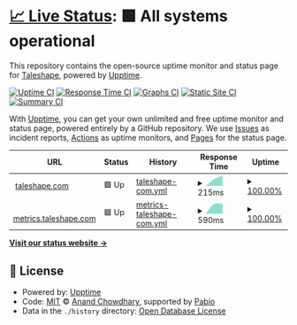 # [📈 Live Status](https://taleshape-com.github.io/uptime): <!--live status--> **🟩 All systems operational**

This repository contains the open-source uptime monitor and status page for [Taleshape](https://taleshape.com/), powered by [Upptime](https://github.com/upptime/upptime).

[![Uptime CI](https://github.com/taleshape-com/uptime/workflows/Uptime%20CI/badge.svg)](https://github.com/taleshape-com/uptime/actions?query=workflow%3A%22Uptime+CI%22)
[![Response Time CI](https://github.com/taleshape-com/uptime/workflows/Response%20Time%20CI/badge.svg)](https://github.com/taleshape-com/uptime/actions?query=workflow%3A%22Response+Time+CI%22)
[![Graphs CI](https://github.com/taleshape-com/uptime/workflows/Graphs%20CI/badge.svg)](https://github.com/taleshape-com/uptime/actions?query=workflow%3A%22Graphs+CI%22)
[![Static Site CI](https://github.com/taleshape-com/uptime/workflows/Static%20Site%20CI/badge.svg)](https://github.com/taleshape-com/uptime/actions?query=workflow%3A%22Static+Site+CI%22)
[![Summary CI](https://github.com/taleshape-com/uptime/workflows/Summary%20CI/badge.svg)](https://github.com/taleshape-com/uptime/actions?query=workflow%3A%22Summary+CI%22)

With [Upptime](https://upptime.js.org), you can get your own unlimited and free uptime monitor and status page, powered entirely by a GitHub repository. We use [Issues](https://github.com/taleshape-com/uptime/issues) as incident reports, [Actions](https://github.com/taleshape-com/uptime/actions) as uptime monitors, and [Pages](https://taleshape-com.github.io/uptime) for the status page.

<!--start: status pages-->
<!-- This summary is generated by Upptime (https://github.com/upptime/upptime) -->
<!-- Do not edit this manually, your changes will be overwritten -->
<!-- prettier-ignore -->
| URL | Status | History | Response Time | Uptime |
| --- | ------ | ------- | ------------- | ------ |
| <img alt="" src="https://icons.duckduckgo.com/ip3/taleshape.com.ico" height="13"> [taleshape.com](https://taleshape.com) | 🟩 Up | [taleshape-com.yml](https://github.com/taleshape-com/uptime/commits/HEAD/history/taleshape-com.yml) | <details><summary><img alt="Response time graph" src="./graphs/taleshape-com/response-time-week.png" height="20"> 215ms</summary><br><a href="https://taleshape-com.github.io/uptime/history/taleshape-com"><img alt="Response time 215" src="https://img.shields.io/endpoint?url=https%3A%2F%2Fraw.githubusercontent.com%2Ftaleshape-com%2Fuptime%2FHEAD%2Fapi%2Ftaleshape-com%2Fresponse-time.json"></a><br><a href="https://taleshape-com.github.io/uptime/history/taleshape-com"><img alt="24-hour response time 215" src="https://img.shields.io/endpoint?url=https%3A%2F%2Fraw.githubusercontent.com%2Ftaleshape-com%2Fuptime%2FHEAD%2Fapi%2Ftaleshape-com%2Fresponse-time-day.json"></a><br><a href="https://taleshape-com.github.io/uptime/history/taleshape-com"><img alt="7-day response time 215" src="https://img.shields.io/endpoint?url=https%3A%2F%2Fraw.githubusercontent.com%2Ftaleshape-com%2Fuptime%2FHEAD%2Fapi%2Ftaleshape-com%2Fresponse-time-week.json"></a><br><a href="https://taleshape-com.github.io/uptime/history/taleshape-com"><img alt="30-day response time 215" src="https://img.shields.io/endpoint?url=https%3A%2F%2Fraw.githubusercontent.com%2Ftaleshape-com%2Fuptime%2FHEAD%2Fapi%2Ftaleshape-com%2Fresponse-time-month.json"></a><br><a href="https://taleshape-com.github.io/uptime/history/taleshape-com"><img alt="1-year response time 215" src="https://img.shields.io/endpoint?url=https%3A%2F%2Fraw.githubusercontent.com%2Ftaleshape-com%2Fuptime%2FHEAD%2Fapi%2Ftaleshape-com%2Fresponse-time-year.json"></a></details> | <details><summary><a href="https://taleshape-com.github.io/uptime/history/taleshape-com">100.00%</a></summary><a href="https://taleshape-com.github.io/uptime/history/taleshape-com"><img alt="All-time uptime 100.00%" src="https://img.shields.io/endpoint?url=https%3A%2F%2Fraw.githubusercontent.com%2Ftaleshape-com%2Fuptime%2FHEAD%2Fapi%2Ftaleshape-com%2Fuptime.json"></a><br><a href="https://taleshape-com.github.io/uptime/history/taleshape-com"><img alt="24-hour uptime 100.00%" src="https://img.shields.io/endpoint?url=https%3A%2F%2Fraw.githubusercontent.com%2Ftaleshape-com%2Fuptime%2FHEAD%2Fapi%2Ftaleshape-com%2Fuptime-day.json"></a><br><a href="https://taleshape-com.github.io/uptime/history/taleshape-com"><img alt="7-day uptime 100.00%" src="https://img.shields.io/endpoint?url=https%3A%2F%2Fraw.githubusercontent.com%2Ftaleshape-com%2Fuptime%2FHEAD%2Fapi%2Ftaleshape-com%2Fuptime-week.json"></a><br><a href="https://taleshape-com.github.io/uptime/history/taleshape-com"><img alt="30-day uptime 100.00%" src="https://img.shields.io/endpoint?url=https%3A%2F%2Fraw.githubusercontent.com%2Ftaleshape-com%2Fuptime%2FHEAD%2Fapi%2Ftaleshape-com%2Fuptime-month.json"></a><br><a href="https://taleshape-com.github.io/uptime/history/taleshape-com"><img alt="1-year uptime 100.00%" src="https://img.shields.io/endpoint?url=https%3A%2F%2Fraw.githubusercontent.com%2Ftaleshape-com%2Fuptime%2FHEAD%2Fapi%2Ftaleshape-com%2Fuptime-year.json"></a></details>
| <img alt="" src="https://icons.duckduckgo.com/ip3/metrics.taleshape.com.ico" height="13"> [metrics.taleshape.com](https://metrics.taleshape.com) | 🟩 Up | [metrics-taleshape-com.yml](https://github.com/taleshape-com/uptime/commits/HEAD/history/metrics-taleshape-com.yml) | <details><summary><img alt="Response time graph" src="./graphs/metrics-taleshape-com/response-time-week.png" height="20"> 590ms</summary><br><a href="https://taleshape-com.github.io/uptime/history/metrics-taleshape-com"><img alt="Response time 590" src="https://img.shields.io/endpoint?url=https%3A%2F%2Fraw.githubusercontent.com%2Ftaleshape-com%2Fuptime%2FHEAD%2Fapi%2Fmetrics-taleshape-com%2Fresponse-time.json"></a><br><a href="https://taleshape-com.github.io/uptime/history/metrics-taleshape-com"><img alt="24-hour response time 590" src="https://img.shields.io/endpoint?url=https%3A%2F%2Fraw.githubusercontent.com%2Ftaleshape-com%2Fuptime%2FHEAD%2Fapi%2Fmetrics-taleshape-com%2Fresponse-time-day.json"></a><br><a href="https://taleshape-com.github.io/uptime/history/metrics-taleshape-com"><img alt="7-day response time 590" src="https://img.shields.io/endpoint?url=https%3A%2F%2Fraw.githubusercontent.com%2Ftaleshape-com%2Fuptime%2FHEAD%2Fapi%2Fmetrics-taleshape-com%2Fresponse-time-week.json"></a><br><a href="https://taleshape-com.github.io/uptime/history/metrics-taleshape-com"><img alt="30-day response time 590" src="https://img.shields.io/endpoint?url=https%3A%2F%2Fraw.githubusercontent.com%2Ftaleshape-com%2Fuptime%2FHEAD%2Fapi%2Fmetrics-taleshape-com%2Fresponse-time-month.json"></a><br><a href="https://taleshape-com.github.io/uptime/history/metrics-taleshape-com"><img alt="1-year response time 590" src="https://img.shields.io/endpoint?url=https%3A%2F%2Fraw.githubusercontent.com%2Ftaleshape-com%2Fuptime%2FHEAD%2Fapi%2Fmetrics-taleshape-com%2Fresponse-time-year.json"></a></details> | <details><summary><a href="https://taleshape-com.github.io/uptime/history/metrics-taleshape-com">100.00%</a></summary><a href="https://taleshape-com.github.io/uptime/history/metrics-taleshape-com"><img alt="All-time uptime 100.00%" src="https://img.shields.io/endpoint?url=https%3A%2F%2Fraw.githubusercontent.com%2Ftaleshape-com%2Fuptime%2FHEAD%2Fapi%2Fmetrics-taleshape-com%2Fuptime.json"></a><br><a href="https://taleshape-com.github.io/uptime/history/metrics-taleshape-com"><img alt="24-hour uptime 100.00%" src="https://img.shields.io/endpoint?url=https%3A%2F%2Fraw.githubusercontent.com%2Ftaleshape-com%2Fuptime%2FHEAD%2Fapi%2Fmetrics-taleshape-com%2Fuptime-day.json"></a><br><a href="https://taleshape-com.github.io/uptime/history/metrics-taleshape-com"><img alt="7-day uptime 100.00%" src="https://img.shields.io/endpoint?url=https%3A%2F%2Fraw.githubusercontent.com%2Ftaleshape-com%2Fuptime%2FHEAD%2Fapi%2Fmetrics-taleshape-com%2Fuptime-week.json"></a><br><a href="https://taleshape-com.github.io/uptime/history/metrics-taleshape-com"><img alt="30-day uptime 100.00%" src="https://img.shields.io/endpoint?url=https%3A%2F%2Fraw.githubusercontent.com%2Ftaleshape-com%2Fuptime%2FHEAD%2Fapi%2Fmetrics-taleshape-com%2Fuptime-month.json"></a><br><a href="https://taleshape-com.github.io/uptime/history/metrics-taleshape-com"><img alt="1-year uptime 100.00%" src="https://img.shields.io/endpoint?url=https%3A%2F%2Fraw.githubusercontent.com%2Ftaleshape-com%2Fuptime%2FHEAD%2Fapi%2Fmetrics-taleshape-com%2Fuptime-year.json"></a></details>

<!--end: status pages-->

[**Visit our status website →**](https://taleshape-com.github.io/uptime)

## 📄 License

- Powered by: [Upptime](https://github.com/upptime/upptime)
- Code: [MIT](./LICENSE) © [Anand Chowdhary](https://anandchowdhary.com), supported by [Pabio](https://pabio.com)
- Data in the `./history` directory: [Open Database License](https://opendatacommons.org/licenses/odbl/1-0/)

